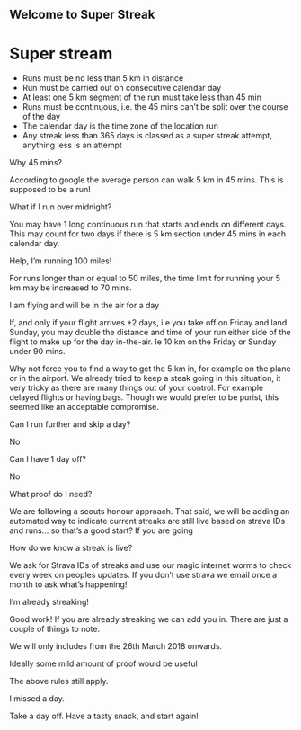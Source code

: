 ## Welcome to Super Streak

# Super stream
* Runs must be no less than 5 km in distance
* Run must be carried out on consecutive calendar day
* At least one 5 km segment of the run must take less than 45 min
* Runs must be continuous, i.e. the 45 mins can’t be split over the course of the day
* The calendar day is the time zone of the location run
* Any streak less than 365 days is classed as a super streak attempt, anything less is an attempt

Why 45 mins?

According to google the average person can walk 5 km in 45 mins. This is supposed to be a run!

What if I run over midnight?

You may have 1 long continuous run that starts and ends on different days. This may count for two days if there is 5 km section under 45 mins in each calendar day.

Help, I’m running 100 miles!

For runs longer than or equal to 50 miles, the time limit for running your 5 km may be increased to 70 mins.

I am flying and will be in the air for a day

If, and only if your flight arrives +2 days, i.e you take off on Friday and land Sunday, you may double the distance and time of your run either side of the flight to make up for the day in-the-air. Ie 10 km on the Friday or Sunday under 90 mins.

Why not force you to find a way to get the 5 km in, for example on the plane or in the airport. We already tried to keep a steak going in this situation, it very tricky as there are many things out of your control. For example delayed flights or having bags. Though we would prefer to be purist, this seemed like an acceptable compromise.

Can I run further and skip a day?

No

Can I have 1 day off?

No

What proof do I need?

We are following a scouts honour approach.  That said, we will be adding an automated way to indicate current streaks are still live based on strava IDs and runs... so that’s a good start? If you are going 

How do we know a streak is live?

We ask for Strava IDs of streaks and use our magic internet worms to check every week on peoples updates. If you don’t use strava we email once a month to ask what’s happening!

I’m already streaking!

Good work! If you are already streaking we can add you in. There are just a couple of things to note.

We will only includes from the 26th March 2018 onwards.

Ideally some mild amount of proof would be useful

The above rules still apply.

I missed a day.

Take a day off. Have a tasty snack, and start again!
